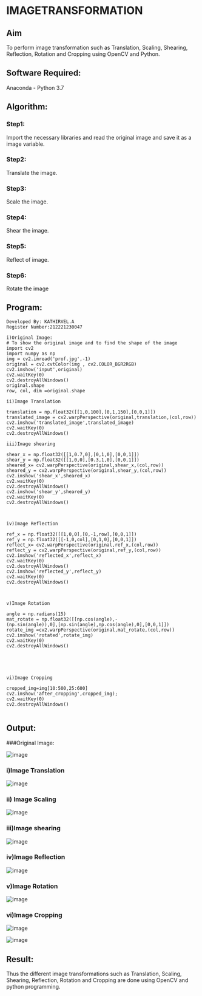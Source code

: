 # IMAGETRANSFORMATION

## Aim
To perform image transformation such as Translation, Scaling, Shearing, Reflection, Rotation and Cropping using OpenCV and Python.

## Software Required:
Anaconda - Python 3.7

## Algorithm:
### Step1:
Import the necessary libraries and read the original image and save it as a image variable.

### Step2:
Translate the image.

### Step3:
Scale the image.

### Step4:
Shear the image.

### Step5:
Reflect of image.

### Step6:
Rotate the image


## Program:
```
Developed By: KATHIRVEL.A
Register Number:212221230047

i)Original Image:
# To show the original image and to find the shape of the image
import cv2
import numpy as np
img = cv2.imread('prof.jpg',-1)
original = cv2.cvtColor(img , cv2.COLOR_BGR2RGB)
cv2.imshow('input',original)
cv2.waitKey(0)
cv2.destroyAllWindows()
original.shape
row, col, dim =original.shape

ii)Image Translation

translation = np.float32([[1,0,100],[0,1,150],[0,0,1]])
translated_image = cv2.warpPerspective(original,translation,(col,row))
cv2.imshow('translated_image',translated_image)
cv2.waitKey(0)
cv2.destroyAllWindows()

iii)Image shearing

shear_x = np.float32([[1,0.7,0],[0,1,0],[0,0,1]])
shear_y = np.float32([[1,0,0],[0.3,1,0],[0,0,1]])
sheared_x= cv2.warpPerspective(original,shear_x,(col,row))
sheared_y = cv2.warpPerspective(original,shear_y,(col,row))
cv2.imshow('shear_x',sheared_x)
cv2.waitKey(0)
cv2.destroyAllWindows()
cv2.imshow('shear_y',sheared_y)
cv2.waitKey(0)
cv2.destroyAllWindows()



iv)Image Reflection

ref_x = np.float32([[1,0,0],[0,-1,row],[0,0,1]])
ref_y = np.float32([[-1,0,col],[0,1,0],[0,0,1]])
reflect_x= cv2.warpPerspective(original,ref_x,(col,row))
reflect_y = cv2.warpPerspective(original,ref_y,(col,row))
cv2.imshow('reflected_x',reflect_x)
cv2.waitKey(0)
cv2.destroyAllWindows()
cv2.imshow('reflected_y',reflect_y)
cv2.waitKey(0)
cv2.destroyAllWindows()



v)Image Rotation

angle = np.radians(15)
mat_rotate = np.float32([[np.cos(angle),-
(np.sin(angle)),0],[np.sin(angle),np.cos(angle),0],[0,0,1]])
rotate_img =cv2.warpPerspective(original,mat_rotate,(col,row))
cv2.imshow('rotated',rotate_img)
cv2.waitKey(0)
cv2.destroyAllWindows()





vi)Image Cropping

cropped_img=img[10:500,25:600] 
cv2.imshow('after_cropping',cropped_img);
cv2.waitKey(0)
cv2.destroyAllWindows()


```




## Output:






###Original Image:



![image](https://github.com/KathirvelAIDS/IMAGETRANSFORMATION/assets/94911373/6e0a8d21-702a-478d-a527-3553e7423753)




### i)Image Translation


![image](https://github.com/KathirvelAIDS/IMAGETRANSFORMATION/assets/94911373/d7363cf9-6139-4da4-a9b7-5c9193055cbf)






### ii) Image Scaling


![image](https://github.com/KathirvelAIDS/IMAGETRANSFORMATION/assets/94911373/e472f831-4560-4aa3-a25a-e9cbdb7ad6b9)




### iii)Image shearing


![image](https://github.com/KathirvelAIDS/IMAGETRANSFORMATION/assets/94911373/f4ad548a-0274-4935-90e9-b3c72edb096c)





### iv)Image Reflection



![image](https://github.com/KathirvelAIDS/IMAGETRANSFORMATION/assets/94911373/20eea4fe-b954-4581-bd98-5d704412fb01)



### v)Image Rotation


![image](https://github.com/KathirvelAIDS/IMAGETRANSFORMATION/assets/94911373/3a890086-fa11-4f9d-8c44-f9f30faa73ac)




### vi)Image Cropping


![image](https://github.com/KathirvelAIDS/IMAGETRANSFORMATION/assets/94911373/c23c9aa5-a1f9-4af1-ab0c-da885375b6b9)


![image](https://github.com/KathirvelAIDS/IMAGETRANSFORMATION/assets/94911373/c60ab74e-7ff0-41ce-a380-3e025d6aab94)



## Result: 

Thus the different image transformations such as Translation, Scaling, Shearing, Reflection, Rotation and Cropping are done using OpenCV and python programming.
